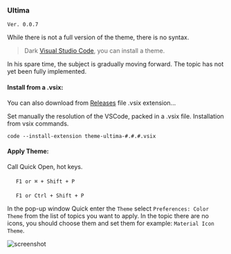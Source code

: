 ### Ultima 
`Ver. 0.0.7`

While there is not a full version of the theme, there is no syntax. 

> Dark [Visual Studio Code](https://code.visualstudio.com/), you can install a theme.

In his spare time, the subject is gradually moving forward.
The topic has not yet been fully implemented.

#### Install from a .vsix:
You can also download from [Releases](https://github.com/custapp/theme-ultima/releases) file .vsix extension... 

Set manually the resolution of the VSCode, packed in a .vsix file.
Installation from vsix commands.

`code --install-extension theme-ultima-#.#.#.vsix`

#### Apply Theme:
Call Quick Open, hot keys.

<img src="https://developer.apple.com/favicon.ico" width=16 height=16/> `F1 or ⌘ + Shift + P`

<img src="https://www.microsoft.com/favicon.ico" width=16 height=16/> `F1 or Ctrl + Shift + P`

In the pop-up window Quick enter the `Theme` select `Preferences: Color Theme` from the list of topics you want to apply.
In the topic there are no icons, you should choose them and set them for example: `Material Icon Theme`.

![screenshot](https://raw.githubusercontent.com/custapp/theme-ultima/master/screenshot.png)
